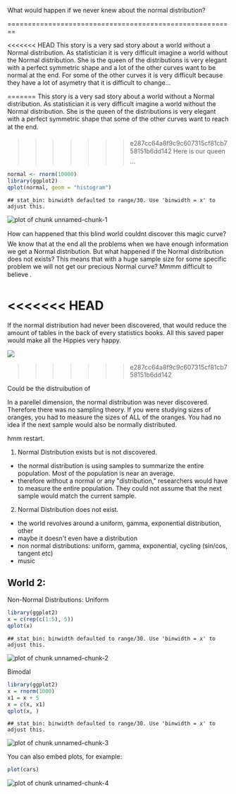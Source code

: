 What would happen if we never knew about the normal distribution?

========================================================

<<<<<<< HEAD
This story is a very sad story about a world without a Normal distribution.  As statistician it is very difficult imagine a world without the Normal distribution.  She is the queen of the distributions is very elegant with a perfect symmetric shape and a lot of the other curves want to be  normal at the end. For some of the other curves it is very difficult because they have a lot of asymetry that it is difficult to change... 

=======
This story is a very sad story about a world without a Normal distribution.  As statistician it is very difficult imagine a world without the Normal distribution.  She is the queen of the distributions is very elegant with a perfect symmetric shape that some of the other curves want to reach at the end.
>>>>>>> e287cc64a8f9c9c607315cf81cb758151b6dd142
Here is our queen...


```r
normal <- rnorm(10000)
library(ggplot2)
qplot(normal, geom = "histogram")
```

```
## stat_bin: binwidth defaulted to range/30. Use 'binwidth = x' to adjust this.
```

![plot of chunk unnamed-chunk-1](figure/unnamed-chunk-1.png) 

How can happened that this blind world couldnt  discover this magic curve?  We know that at the end all the problems when we have enough information we get a Normal distribution. But what happened if the Normal distribution does not exists? This means that with a huge sample size for some specific problem we will not get our precious Normal curve? Mmmm  difficult to believe .

<<<<<<< HEAD
=======
If the normal distribution had never been discovered, that would reduce the amount of tables in the back of every statistics books. All this saved paper would make all the Hippies very happy.

![](http://flowerpower89.files.wordpress.com/2010/10/hippies.jpg)

>>>>>>> e287cc64a8f9c9c607315cf81cb758151b6dd142

Could be the distruibution of 


In a parellel dimension, the normal distribution was never discovered.  Therefore there was no sampling theory.  If you were studying sizes of oranges, you had to measure the sizes of ALL of the oranges. You had no idea if the next sample would also be normally distributed.  

hmm restart. 

1) Normal Distribution exists but is not discovered.
- the normal distribution is using samples to summarize the entire population.  Most of the population is near an average.
- therefore without a normal or any "distribution," researchers would have to measure the entire population. They could not assume that the next sample would match the current sample.

2) Normal Distribution does not exist.
- the world revolves around a uniform, gamma, exponential distribution, other
- maybe it doesn't even have a distribution
- non normal distributions: uniform, gamma, exponential, cycling (sin/cos, tangent etc)
- music

World 2:
- 


Non-Normal Distributions:
Uniform

```r
library(ggplot2)
x = c(rep(c(1:5), 5))
qplot(x)
```

```
## stat_bin: binwidth defaulted to range/30. Use 'binwidth = x' to adjust this.
```

![plot of chunk unnamed-chunk-2](figure/unnamed-chunk-2.png) 


Bimodal

```r
library(ggplot2)
x = rnorm(1000)
x1 = x + 5
x = c(x, x1)
qplot(x, )
```

```
## stat_bin: binwidth defaulted to range/30. Use 'binwidth = x' to adjust this.
```

![plot of chunk unnamed-chunk-3](figure/unnamed-chunk-3.png) 



You can also embed plots, for example:


```r
plot(cars)
```

![plot of chunk unnamed-chunk-4](figure/unnamed-chunk-4.png) 


